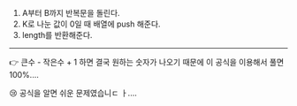 1. A부터 B까지 반복문을 돌린다.
2. K로 나눈 값이 0일 때 배열에 push 해준다.
3. length를 반환해준다.

---

👉 큰수 - 작은수 + 1 하면 결국 원하는 숫자가 나오기 때문에 이 공식을 이용해서 풀면 100%....

😢 공식을 알면 쉬운 문제였습니ㄷ ㅏ....
